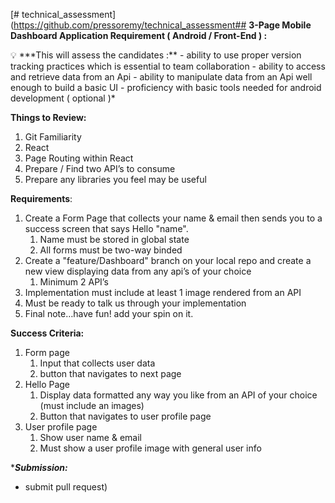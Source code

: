 [# technical_assessment](https://github.com/pressoremy/technical_assessment## 
**3-Page Mobile Dashboard Application Requirement ( Android / Front-End ) :**

<aside>
💡 ***This will assess the candidates :**
- ability to use proper version tracking practices which is essential to team collaboration
- ability to access and retrieve data from an Api
- ability to manipulate data from an Api well enough to build a basic UI
- proficiency with basic tools needed for android development ( optional )*

</aside>

********Things to Review:********

1. Git Familiarity
2. React 
3. Page Routing within React
4. Prepare / Find two API’s to consume
5. Prepare any libraries you feel may be useful

**Requirements**:

1. Create a Form Page that collects your name & email then sends you to a success screen that says Hello "name".
    1. Name must be stored in global state
    2. All forms must be two-way binded
2. Create a "feature/Dashboard" branch on your local repo and create a new view displaying data from any api’s of your choice 
    1. Minimum 2 API’s
3. Implementation must include at least 1 image rendered from an API
4. Must be ready to talk us through your implementation
5. Final note…have fun! add your spin on it.

**********************************Success Criteria:**********************************

1. Form page
    1. Input that collects user data
    2. button that navigates to next page
2. Hello Page
    1. Display data formatted any way you like from an API of your choice (must include an images)
    2. Button that navigates to user profile page
3. User profile page
    1. Show user name & email
    2. Must show a user profile image with general user info

**********************************Submission:*********************************
- submit pull request)
